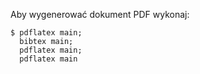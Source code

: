 Aby wygenerować dokument PDF wykonaj:

    $ pdflatex main;
      bibtex main;
      pdflatex main;
      pdflatex main
